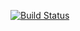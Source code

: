 [![Build Status](https://travis-ci.com/ITGoodBoy/contactfilter.svg?branch=master)](https://travis-ci.com/ITGoodBoy/contactfilter)
